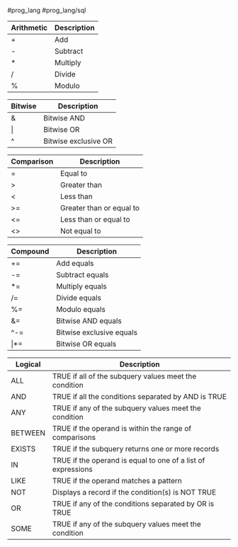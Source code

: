 #prog_lang #prog_lang/sql 

|Arithmetic|Description|
|---|---|
|+|Add|
|-|Subtract|
|*|Multiply|
|/|Divide|
|%|Modulo|

|Bitwise|Description|
|---|---|
|&|Bitwise AND|
|\||Bitwise OR|
|^|Bitwise exclusive OR|

|Comparison|Description|
|---|---|
|=|Equal to|
|>|Greater than|
|<|Less than|
|>=|Greater than or equal to|
|<=|Less than or equal to|
|<>|Not equal to|

|Compound|Description|
|---|---|
|+=|Add equals|
|-=|Subtract equals|
|*=|Multiply equals|
|/=|Divide equals|
|%=|Modulo equals|
|&=|Bitwise AND equals|
|^-=|Bitwise exclusive equals|
|\|*=|Bitwise OR equals|

|Logical|Description|
|---|---|
|ALL|TRUE if all of the subquery values meet the condition|
|AND|TRUE if all the conditions separated by AND is TRUE|
|ANY|TRUE if any of the subquery values meet the condition|
|BETWEEN|TRUE if the operand is within the range of comparisons|
|EXISTS|TRUE if the subquery returns one or more records|
|IN|TRUE if the operand is equal to one of a list of expressions|
|LIKE|TRUE if the operand matches a pattern|
|NOT|Displays a record if the condition(s) is NOT TRUE|
|OR|TRUE if any of the conditions separated by OR is TRUE|
|SOME|TRUE if any of the subquery values meet the condition|